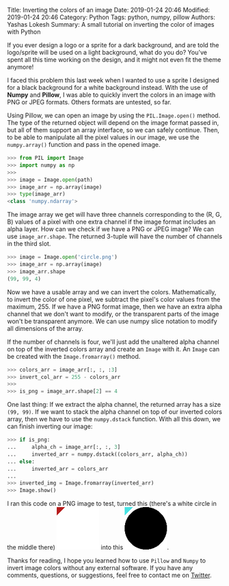 Title: Inverting the colors of an image
Date: 2019-01-24 20:46
Modified: 2019-01-24 20:46
Category: Python
Tags: python, numpy, pillow
Authors: Yashas Lokesh
Summary: A small tutorial on inverting the color of images with Python

If you ever design a logo or a sprite for a dark background, and are told the logo/sprite will be used on a light background, what do you do? You've spent all this time working on the design, and it might not even fit the theme anymore! 

I faced this problem this last week when I wanted to use a sprite I designed for a black background for a white background instead. With the use of **Numpy** and **Pillow**, I was able to quickly invert the colors in an image with PNG or JPEG formats. Others formats are untested, so far.

Using Pillow, we can open an image by using the `PIL.Image.open()` method. The type of the returned object will depend on the image format passed in, but all of them support an array interface, so we can safely continue. Then, to be able to manipulate all the pixel values in our image, we use the `numpy.array()` function and pass in the opened image.

```python
>>> from PIL import Image
>>> import numpy as np
>>> 
>>> image = Image.open(path)
>>> image_arr = np.array(image)
>>> type(image_arr)
<class 'numpy.ndarray'>
```

The image array we get will have three channels corresponding to the (R, G, B) values of a pixel with one extra channel if the image format includes an alpha layer. How can we check if we have a PNG or JPEG image? We can use `image_arr.shape`. The returned 3-tuple will have the number of channels in the third slot.

```python
>>> image = Image.open('circle.png')
>>> image_arr = np.array(image)
>>> image_arr.shape
(99, 99, 4)
```

Now we have a usable array and we can invert the colors. Mathematically, to invert the color of one pixel, we subtract the pixel's color values from the maximum, 255. If we have a PNG format image, then we have an extra alpha channel that we don't want to modify, or the transparent parts of the image won't be transparent anymore. We can use numpy slice notation to modify all dimensions of the array.

If the number of channels is four, we'll just add the unaltered alpha channel on top of the inverted colors array and create an `Image` with it. An `Image` can be created with the `Image.fromarray()` method.

```python
>>> colors_arr = image_arr[:, :, :3]
>>> invert_col_arr = 255 - colors_arr
>>>
>>> is_png = image_arr.shape[2] == 4
```

One last thing: If we extract the alpha channel, the returned array has a size `(99, 99)`. If we want to stack the alpha channel on top of our inverted colors array, then we have to use the `numpy.dstack` function. With all this down, we can finish inverting our image:

```python
>>> if is_png:
...     alpha_ch = image_arr[:, :, 3]
...     inverted_arr = numpy.dstack((colors_arr, alpha_ch))
... else:
...     inverted_arr = colors_arr
...
>>> inverted_img = Image.fromarray(inverted_arr)
>>> Image.show()
```

I ran this code on a PNG image to test, turned this (there's a white circle in the middle there) ![original circle][regular] into this ![inverted circle][inverted]. 

Thanks for reading, I hope you learned how to use `Pillow` and `Numpy` to invert image colors without any external software. If you have any comments, questions, or suggestions, feel free to contact me on [Twitter](https://twitter.com/yashaslokesh_).

[regular]: images/shooter.png "Circle Shooter"
[inverted]: images/shooter-inv.png "Inverted Circle Shooter"

